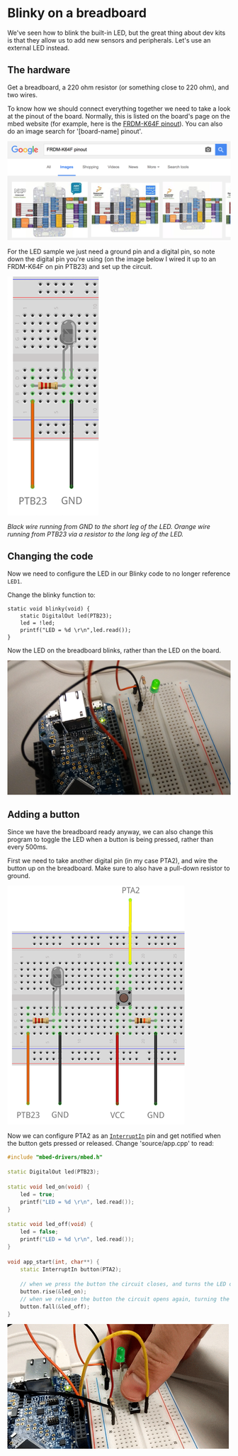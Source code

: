 # Blinky on a breadboard

We've seen how to blink the built-in LED, but the great thing about dev kits is that they allow us to add new sensors and peripherals. Let's use an external LED instead.

## The hardware

Get a breadboard, a 220 ohm resistor (or something close to 220 ohm), and two wires. 

To know how we should connect everything together we need to take a look at the pinout of the board. Normally, this is listed on the board's page on the mbed website (for example, here is the [FRDM-K64F pinout](https://www.mbed.com/en/development/hardware/boards/nxp/frdm_k64f/)). You can also do an image search for '[board-name] pinout'.

![Finding pinouts with your favourite search engine](assets/bb01.png)

For the LED sample we just need a ground pin and a digital pin, so note down the digital pin you're using (on the image below I wired it up to an FRDM-K64F on pin PTB23) and set up the circuit.

![Sketch of a LED wired up on a breadboard](assets/bb-sketch-led.png)

*Black wire running from GND to the short leg of the LED. Orange wire running from PTB23 via a resistor to the long leg of the LED.*

## Changing the code

Now we need to configure the LED in our Blinky code to no longer reference `LED1`. 

Change the blinky function to:

```
static void blinky(void) {
    static DigitalOut led(PTB23);
    led = !led;
    printf("LED = %d \r\n",led.read());
}
```

Now the LED on the breadboard blinks, rather than the LED on the board.

![LED wired up on a breadboard](assets/bb02.png)

## Adding a button

Since we have the breadboard ready anyway, we can also change this program to toggle the LED when a button is being pressed, rather than every 500ms.

First we need to take another digital pin (in my case PTA2), and wire the button up on the breadboard. Make sure to also have a pull-down resistor to ground. 

![Sketch of a button and a LED on a breadboard](assets/bb-sketch-btn.png)

Now we can configure PTA2 as an [`InterruptIn`](https://developer.mbed.org/handbook/InterruptIn) pin and get notified when the button gets pressed or released. Change 'source/app.cpp' to read:

```cpp
#include "mbed-drivers/mbed.h"

static DigitalOut led(PTB23);

static void led_on(void) {
    led = true;    
    printf("LED = %d \r\n", led.read());
}

static void led_off(void) {
    led = false;
    printf("LED = %d \r\n", led.read());
}

void app_start(int, char**) {
    static InterruptIn button(PTA2);
    
    // when we press the button the circuit closes, and turns the LED on
    button.rise(&led_on);
    // when we release the button the circuit opens again, turning the LED off
    button.fall(&led_off);
}
```

![Button and a LED on a breadboard](assets/bb03.gif)
